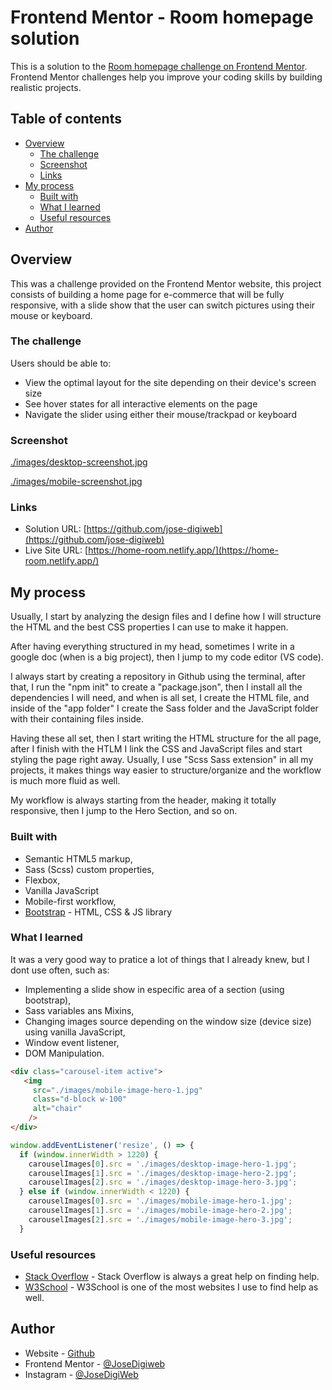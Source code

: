 # Frontend Mentor - Room homepage solution

This is a solution to the [Room homepage challenge on Frontend Mentor](https://www.frontendmentor.io/challenges/room-homepage-BtdBY_ENq). Frontend Mentor challenges help you improve your coding skills by building realistic projects. 

## Table of contents

- [Overview](#overview)
  - [The challenge](#the-challenge)
  - [Screenshot](#screenshot)
  - [Links](#links)
- [My process](#my-process)
  - [Built with](#built-with)
  - [What I learned](#what-i-learned)
  - [Useful resources](#useful-resources)
- [Author](#author)

## Overview
This was a challenge provided on the Frontend Mentor website, this project consists of building a home page for e-commerce that will be fully responsive, with a slide show that the user can switch pictures using their mouse or keyboard.

### The challenge

Users should be able to:

- View the optimal layout for the site depending on their device's screen size
- See hover states for all interactive elements on the page
- Navigate the slider using either their mouse/trackpad or keyboard

### Screenshot

[./images/desktop-screenshot.jpg](./images/desktop-screenshot.jpg)

[./images/mobile-screenshot.jpg](./images/mobile-screenshot.jpg)

### Links

- Solution URL: [https://github.com/jose-digiweb](https://github.com/jose-digiweb)
- Live Site URL: [https://home-room.netlify.app/](https://home-room.netlify.app/)

## My process

Usually, I start by analyzing the design files and I define how I will structure the HTML and the best CSS properties I can use to make it happen. 

After having everything structured in my head, sometimes I write in a google doc (when is a big project), then I jump to my code editor (VS code).

I always start by creating a repository in Github using the terminal, after that, I run the "npm init" to create a "package.json", then I install all the dependencies I will need, and when is all set, I create the HTML file, and inside of the "app folder" I create the Sass folder and the JavaScript folder with their containing files inside.  

Having these all set, then I start writing the HTML structure for the all page, after I finish with the HTLM I link the CSS and JavaScript files and start styling the page right away. Usually, I use "Scss Sass extension" in all my projects, it makes things way easier to structure/organize and the workflow is much more fluid as well.

My workflow is always starting from the header, making it totally responsive, then I jump to the Hero Section, and so on. 

### Built with

- Semantic HTML5 markup,
- Sass (Scss) custom properties,
- Flexbox,
- Vanilla JavaScript
- Mobile-first workflow,
- [Bootstrap](https://getbootstrap.com/) - HTML, CSS & JS library

### What I learned

It was a very good way to pratice a lot of things that I already knew, but I dont use often, such as: 
- Implementing a slide show in especific area of a section (using bootstrap),
- Sass variables ans Mixins,    
- Changing images source depending on the window size (device size) using vanilla JavaScript, 
- Window event listener,
- DOM Manipulation.

```html
<div class="carousel-item active">
   <img
     src="./images/mobile-image-hero-1.jpg"
     class="d-block w-100"
     alt="chair"
    />
</div>
```
```js
window.addEventListener('resize', () => {
  if (window.innerWidth > 1220) {
    carouselImages[0].src = './images/desktop-image-hero-1.jpg';
    carouselImages[1].src = './images/desktop-image-hero-2.jpg';
    carouselImages[2].src = './images/desktop-image-hero-3.jpg';
  } else if (window.innerWidth < 1220) {
    carouselImages[0].src = './images/mobile-image-hero-1.jpg';
    carouselImages[1].src = './images/mobile-image-hero-2.jpg';
    carouselImages[2].src = './images/mobile-image-hero-3.jpg';
  }
```

### Useful resources

- [Stack Overflow](https://stackoverflow.com/) - Stack Overflow is always a great help on finding help.
- [W3School](https://www.w3schools.com/) - W3School is one of the most websites I use to find help as well.

## Author

- Website - [Github](https://github.com/jose-digiweb)
- Frontend Mentor - [@JoseDigiweb](https://www.frontendmentor.io/profile/JoseDigiweb)
- Instagram - [@JoseDigiWeb](https://www.instagram.com/jose.digiweb/)
